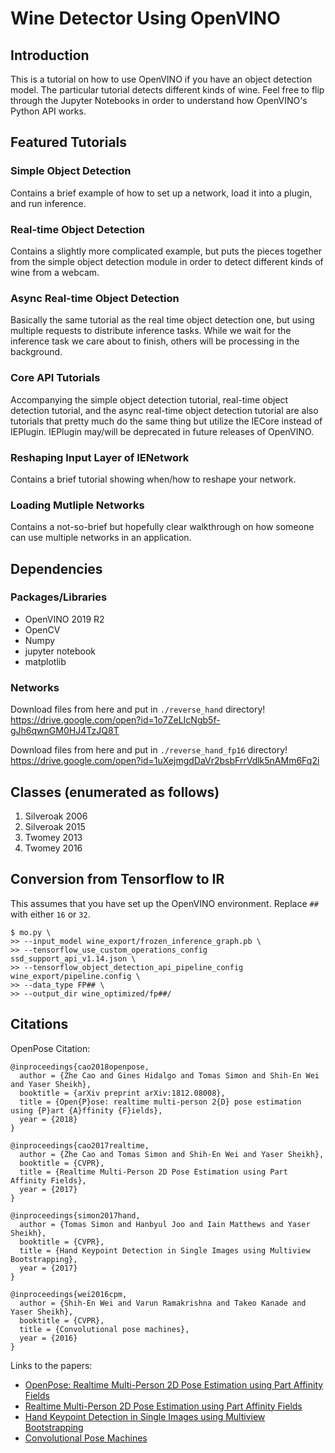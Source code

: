 # Wine Detector Using OpenVINO

## Introduction

This is a tutorial on how to use OpenVINO if you have an object detection model. The particular tutorial detects different kinds of wine. Feel free to flip through the Jupyter Notebooks in order to understand how OpenVINO's Python API works. 

## Featured Tutorials

### Simple Object Detection

Contains a brief example of how to set up a network, load it into a plugin, and run inference.

### Real-time Object Detection

Contains a slightly more complicated example, but puts the pieces together from the simple object detection module in order to detect different kinds of wine from a webcam.

### Async Real-time Object Detection

Basically the same tutorial as the real time object detection one, but using multiple requests to distribute inference tasks. While we wait for the inference task we care about to finish, others will be processing in the background.

### Core API Tutorials

Accompanying the simple object detection tutorial, real-time object detection tutorial, and the async real-time object detection tutorial are also tutorials that pretty much do the same thing but utilize the IECore instead of IEPlugin. IEPlugin may/will be deprecated in future releases of OpenVINO.

### Reshaping Input Layer of IENetwork

Contains a brief tutorial showing when/how to reshape your network.

### Loading Mutliple Networks

Contains a not-so-brief but hopefully clear walkthrough on how someone can use multiple networks in an application. 

## Dependencies

### Packages/Libraries
- OpenVINO 2019 R2
- OpenCV
- Numpy
- jupyter notebook
- matplotlib

### Networks
Download files from here and put in `./reverse_hand` directory!
https://drive.google.com/open?id=1o7ZeLIcNgb5f-gJh6qwnGM0HJ4TzJQ8T

Download files from here and put in `./reverse_hand_fp16` directory!
https://drive.google.com/open?id=1uXejmgdDaVr2bsbFrrVdlk5nAMm6Fq2i

## Classes (enumerated as follows)

1. Silveroak 2006
2. Silveroak 2015
3. Twomey 2013
4. Twomey 2016

## Conversion from Tensorflow to IR
This assumes that you have set up the OpenVINO environment. Replace `##` with either `16` or `32`.

```
$ mo.py \
>> --input_model wine_export/frozen_inference_graph.pb \
>> --tensorflow_use_custom_operations_config ssd_support_api_v1.14.json \
>> --tensorflow_object_detection_api_pipeline_config wine_export/pipeline.config \
>> --data_type FP## \
>> --output_dir wine_optimized/fp##/
```

## Citations

OpenPose Citation:


    @inproceedings{cao2018openpose,
      author = {Zhe Cao and Gines Hidalgo and Tomas Simon and Shih-En Wei and Yaser Sheikh},
      booktitle = {arXiv preprint arXiv:1812.08008},
      title = {Open{P}ose: realtime multi-person 2{D} pose estimation using {P}art {A}ffinity {F}ields},
      year = {2018}
    }

    @inproceedings{cao2017realtime,
      author = {Zhe Cao and Tomas Simon and Shih-En Wei and Yaser Sheikh},
      booktitle = {CVPR},
      title = {Realtime Multi-Person 2D Pose Estimation using Part Affinity Fields},
      year = {2017}
    }

    @inproceedings{simon2017hand,
      author = {Tomas Simon and Hanbyul Joo and Iain Matthews and Yaser Sheikh},
      booktitle = {CVPR},
      title = {Hand Keypoint Detection in Single Images using Multiview Bootstrapping},
      year = {2017}
    }

    @inproceedings{wei2016cpm,
      author = {Shih-En Wei and Varun Ramakrishna and Takeo Kanade and Yaser Sheikh},
      booktitle = {CVPR},
      title = {Convolutional pose machines},
      year = {2016}
    }

Links to the papers:

- [OpenPose: Realtime Multi-Person 2D Pose Estimation using Part Affinity Fields](https://arxiv.org/abs/1812.08008)
- [Realtime Multi-Person 2D Pose Estimation using Part Affinity Fields](https://arxiv.org/abs/1611.08050)
- [Hand Keypoint Detection in Single Images using Multiview Bootstrapping](https://arxiv.org/abs/1704.07809)
- [Convolutional Pose Machines](https://arxiv.org/abs/1602.00134)


